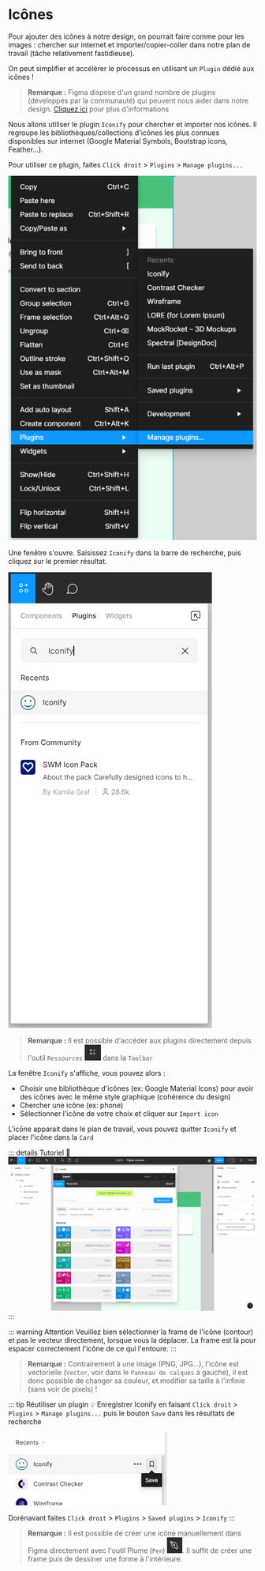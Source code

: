 # Icônes

Pour ajouter des icônes à notre design, on pourrait faire comme pour les images : chercher sur internet et importer/copier-coller dans notre plan de travail (tâche relativement fastidieuse).
 
On peut simplifier et accélérer le processus en utilisant un `Plugin` dédié aux icônes !

> **Remarque :** Figma dispose d'un grand nombre de plugins (développés par la communauté) qui peuvent nous aider dans notre design. [Cliquez ici](../plugin.md) pour plus d'informations

Nous allons utiliser le plugin `Iconify` pour chercher et importer nos icônes. Il regroupe les bibliothèques/collections d'icônes les plus connues disponibles sur internet (Google Material Symbols, Bootstrap icons, Feather...).

Pour utiliser ce plugin, faites `Click droit` > `Plugins` > `Manage plugins...`

![right click plugins](../../../assets/img/figma/theory/ui-components/icons/right-click-plugins.png)

Une fenêtre s'ouvre. Saisissez `Iconify` dans la barre de recherche, puis cliquez sur le premier résultat.

![plugins search](../../../assets/img/figma/theory/ui-components/icons/plugins-search.png)

> **Remarque :** Il est possible d'accéder aux plugins directement depuis l'outil `Ressources` <img height="32px" alt="ressources icon" src="../../../assets/img/figma/theory/ui-components/icons/ressources-icon.png"> dans la `Toolbar`

La fenêtre `Iconify` s'affiche, vous pouvez alors :
- Choisir une bibliothèque d'icônes (ex: Google Material Icons) pour avoir des icônes avec le même style graphique (cohérence du design)
- Chercher une icône (ex: phone)
- Sélectionner l'icône de votre choix et cliquer sur `Import icon`

L'icône apparait dans le plan de travail, vous pouvez quitter `Iconify` et placer l'icône dans la `Card`

::: details Tutoriel 🎥
![use iconify](../../../assets/img/figma/theory/ui-components/icons/use-iconify.gif)
:::

::: warning Attention
Veuillez bien sélectionner la frame de l'icône (contour) et pas le vecteur directement, lorsque vous la déplacer. La frame est là pour espacer correctement l'icône de ce qui l'entoure.
:::

> **Remarque :** Contrairement à une image (PNG, JPG...), l'icône est vectorielle (`Vector`, voir dans le `Panneau de calques` à gauche), il est donc possible de changer sa couleur, et modifier sa taille à l'infinie (sans voir de pixels) !

::: tip Réutiliser un plugin 💡
Enregistrer Iconify en faisant `Click droit` > `Plugins` > `Manage plugins...` puis le bouton `Save` dans les résultats de recherche

![iconify plugin save](../../../assets/img/figma/theory/ui-components/icons/save-iconify-plugin.png)

Dorénavant  faites `Click droit` > `Plugins` > `Saved plugins` > `Iconify`
:::

> **Remarque :** Il est possible de créer une icône manuellement dans Figma directement avec l'outil Plume (`Pen`) <img height="32px" alt="plume tool icon" src="../../../assets/img/figma/theory/common-icons/plume-icon.png">. Il suffit de créer une frame puis de dessiner une forme à l'intérieure.

